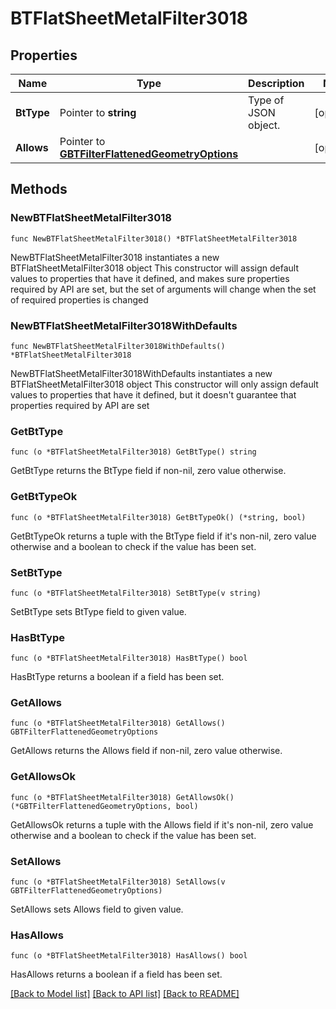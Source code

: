 # BTFlatSheetMetalFilter3018

## Properties

Name | Type | Description | Notes
------------ | ------------- | ------------- | -------------
**BtType** | Pointer to **string** | Type of JSON object. | [optional] 
**Allows** | Pointer to [**GBTFilterFlattenedGeometryOptions**](GBTFilterFlattenedGeometryOptions.md) |  | [optional] 

## Methods

### NewBTFlatSheetMetalFilter3018

`func NewBTFlatSheetMetalFilter3018() *BTFlatSheetMetalFilter3018`

NewBTFlatSheetMetalFilter3018 instantiates a new BTFlatSheetMetalFilter3018 object
This constructor will assign default values to properties that have it defined,
and makes sure properties required by API are set, but the set of arguments
will change when the set of required properties is changed

### NewBTFlatSheetMetalFilter3018WithDefaults

`func NewBTFlatSheetMetalFilter3018WithDefaults() *BTFlatSheetMetalFilter3018`

NewBTFlatSheetMetalFilter3018WithDefaults instantiates a new BTFlatSheetMetalFilter3018 object
This constructor will only assign default values to properties that have it defined,
but it doesn't guarantee that properties required by API are set

### GetBtType

`func (o *BTFlatSheetMetalFilter3018) GetBtType() string`

GetBtType returns the BtType field if non-nil, zero value otherwise.

### GetBtTypeOk

`func (o *BTFlatSheetMetalFilter3018) GetBtTypeOk() (*string, bool)`

GetBtTypeOk returns a tuple with the BtType field if it's non-nil, zero value otherwise
and a boolean to check if the value has been set.

### SetBtType

`func (o *BTFlatSheetMetalFilter3018) SetBtType(v string)`

SetBtType sets BtType field to given value.

### HasBtType

`func (o *BTFlatSheetMetalFilter3018) HasBtType() bool`

HasBtType returns a boolean if a field has been set.

### GetAllows

`func (o *BTFlatSheetMetalFilter3018) GetAllows() GBTFilterFlattenedGeometryOptions`

GetAllows returns the Allows field if non-nil, zero value otherwise.

### GetAllowsOk

`func (o *BTFlatSheetMetalFilter3018) GetAllowsOk() (*GBTFilterFlattenedGeometryOptions, bool)`

GetAllowsOk returns a tuple with the Allows field if it's non-nil, zero value otherwise
and a boolean to check if the value has been set.

### SetAllows

`func (o *BTFlatSheetMetalFilter3018) SetAllows(v GBTFilterFlattenedGeometryOptions)`

SetAllows sets Allows field to given value.

### HasAllows

`func (o *BTFlatSheetMetalFilter3018) HasAllows() bool`

HasAllows returns a boolean if a field has been set.


[[Back to Model list]](../README.md#documentation-for-models) [[Back to API list]](../README.md#documentation-for-api-endpoints) [[Back to README]](../README.md)


